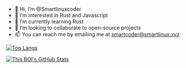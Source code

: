 - 👋 Hi, I’m @Smartlinuxcoder
- 👀 I’m interested in Rust and Javascript
- 🌱 I’m currently learning Rust
- 💞️ I’m looking to collaborate to open-source projects
- 📫 You can reach me by emailing me at smartcoder@smartlinux.xyz

[![Top Langs](https://github-readme-stats.vercel.app/api/top-langs/?username=Smartlinuxcoder&hide_progress=false)](https://github.com/anuraghazra/github-readme-stats)

[![This BOI's GitHub Stats](https://github-readme-stats.vercel.app/api?username=Smartlinuxcoder&theme=tokyonight)](https://github.com/anuraghazra/github-readme-stats)
